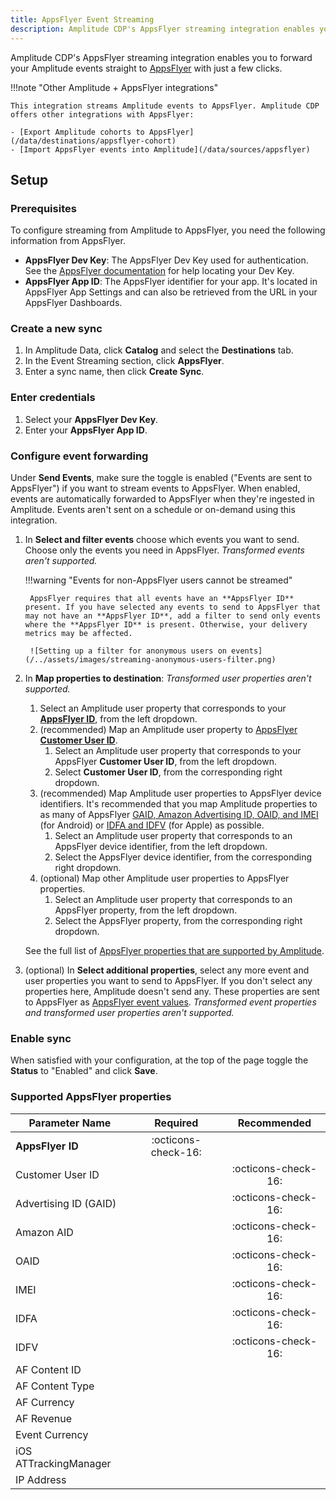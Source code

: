 ```yaml
---
title: AppsFlyer Event Streaming
description: Amplitude CDP's AppsFlyer streaming integration enables you to forward your Amplitude events straight to AppsFlyer with just a few clicks.
---
```


Amplitude CDP's AppsFlyer streaming integration enables you to forward your Amplitude events straight to [AppsFlyer](https://www.appsflyer.com/) with just a few clicks.

!!!note "Other Amplitude + AppsFlyer integrations"

    This integration streams Amplitude events to AppsFlyer. Amplitude CDP offers other integrations with AppsFlyer:

    - [Export Amplitude cohorts to AppsFlyer](/data/destinations/appsflyer-cohort)
    - [Import AppsFlyer events into Amplitude](/data/sources/appsflyer)

## Setup

### Prerequisites

To configure streaming from Amplitude to AppsFlyer, you need the following information from AppsFlyer.

- **AppsFlyer Dev Key**: The AppsFlyer Dev Key used for authentication. See the [AppsFlyer documentation](https://support.appsflyer.com/hc/en-us/articles/211719806-App-settings-#sdk-authentication-dev-key) for help locating your Dev Key.
- **AppsFlyer App ID**: The AppsFlyer identifier for your app. It's located in AppsFlyer App Settings and can also be retrieved from the URL in your AppsFlyer Dashboards.

### Create a new sync

1. In Amplitude Data, click **Catalog** and select the **Destinations** tab.
2. In the Event Streaming section, click **AppsFlyer**.
3. Enter a sync name, then click **Create Sync**.

### Enter credentials

1. Select your **AppsFlyer Dev Key**.
2. Enter your **AppsFlyer App ID**.

### Configure event forwarding

Under **Send Events**, make sure the toggle is enabled ("Events are sent to AppsFlyer") if you want to stream events to AppsFlyer. When enabled, events are automatically forwarded to AppsFlyer when they're ingested in Amplitude. Events aren't sent on a schedule or on-demand using this integration.

1. In **Select and filter events** choose which events you want to send. Choose only the events you need in AppsFlyer. _Transformed events aren't supported._

    !!!warning "Events for non-AppsFlyer users cannot be streamed"

        AppsFlyer requires that all events have an **AppsFlyer ID** present. If you have selected any events to send to AppsFlyer that may not have an **AppsFlyer ID**, add a filter to send only events where the **AppsFlyer ID** is present. Otherwise, your delivery metrics may be affected.

        ![Setting up a filter for anonymous users on events](/../assets/images/streaming-anonymous-users-filter.png)

2. In **Map properties to destination**:
    _Transformed user properties aren't supported._

    1. Select an Amplitude user property that corresponds to your [**AppsFlyer ID**](https://support.appsflyer.com/hc/en-us/articles/4408847686161-Device-identifiers#appsflyer-id), from the left dropdown.
    2. (recommended) Map an Amplitude user property to [AppsFlyer **Customer User ID**](https://support.appsflyer.com/hc/en-us/articles/4408847686161-Device-identifiers#customer-user-id).
        1. Select an Amplitude user property that corresponds to your AppsFlyer **Customer User ID**, from the left dropdown.
        2. Select **Customer User ID**, from the corresponding right dropdown.
    3. (recommended) Map Amplitude user properties to AppsFlyer device identifiers. It's recommended that you map Amplitude properties to as many of AppsFlyer [GAID, Amazon Advertising ID, OAID, and IMEI](https://support.appsflyer.com/hc/en-us/articles/4408847686161-Device-identifiers#android-device-identifiers) (for Android) or [IDFA and IDFV](https://support.appsflyer.com/hc/en-us/articles/4408847686161-Device-identifiers#apple-device-identifiers) (for Apple) as possible.
        1. Select an Amplitude user property that corresponds to an AppsFlyer device identifier, from the left dropdown.
        2. Select the AppsFlyer device identifier, from the corresponding right dropdown.
    4. (optional) Map other Amplitude user properties to AppsFlyer properties.
        1. Select an Amplitude user property that corresponds to an AppsFlyer property, from the left dropdown.
        2. Select the AppsFlyer property, from the corresponding right dropdown.

    See the full list of [AppsFlyer properties that are supported by Amplitude](#supported-appsflyer-properties).

3. (optional) In **Select additional properties**, select any more event and user properties you want to send to AppsFlyer. If you don't select any properties here, Amplitude doesn't send any. These properties are sent to AppsFlyer as [AppsFlyer event values](https://dev.appsflyer.com/hc/reference/post_s2s_inappevent). _Transformed event properties and transformed user properties aren't supported._

### Enable sync

When satisfied with your configuration, at the top of the page toggle the **Status** to "Enabled" and click **Save**.

### Supported AppsFlyer properties

| Parameter Name        | Required              | Recommended         |
|-----------------------|:---------------------:|:-------------------:|
| **AppsFlyer ID**      | :octicons-check-16:   |                     |
| Customer User ID      |                       | :octicons-check-16: |
| Advertising ID (GAID) |                       | :octicons-check-16: |
| Amazon AID            |                       | :octicons-check-16: |
| OAID                  |                       | :octicons-check-16: |
| IMEI                  |                       | :octicons-check-16: |
| IDFA                  |                       | :octicons-check-16: |
| IDFV                  |                       | :octicons-check-16: |
| AF Content ID         |                       |                     |
| AF Content Type       |                       |                     |
| AF Currency           |                       |                     |
| AF Revenue            |                       |                     |
| Event Currency        |                       |                     |
| iOS ATTrackingManager |                       |                     |
| IP Address            |                       |                     |
